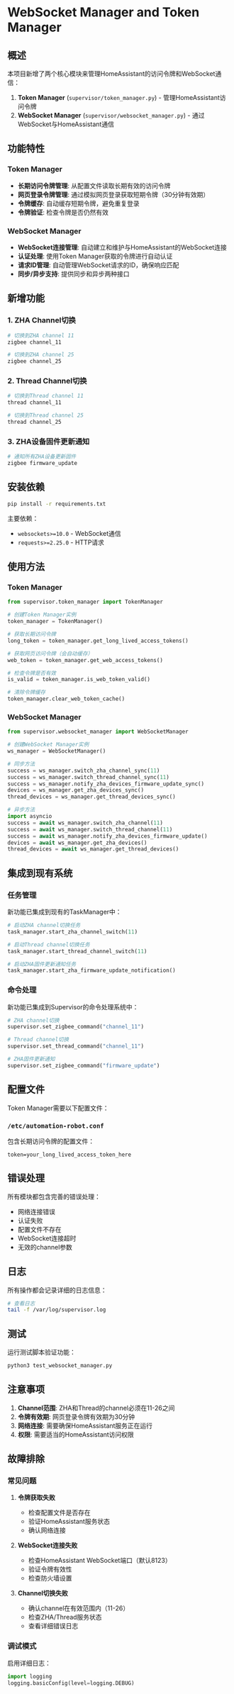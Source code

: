 # WebSocket Manager and Token Manager

## 概述

本项目新增了两个核心模块来管理HomeAssistant的访问令牌和WebSocket通信：

1. **Token Manager** (`supervisor/token_manager.py`) - 管理HomeAssistant访问令牌
2. **WebSocket Manager** (`supervisor/websocket_manager.py`) - 通过WebSocket与HomeAssistant通信

## 功能特性

### Token Manager

- **长期访问令牌管理**: 从配置文件读取长期有效的访问令牌
- **网页登录令牌管理**: 通过模拟网页登录获取短期令牌（30分钟有效期）
- **令牌缓存**: 自动缓存短期令牌，避免重复登录
- **令牌验证**: 检查令牌是否仍然有效

### WebSocket Manager

- **WebSocket连接管理**: 自动建立和维护与HomeAssistant的WebSocket连接
- **认证处理**: 使用Token Manager获取的令牌进行自动认证
- **请求ID管理**: 自动管理WebSocket请求的ID，确保响应匹配
- **同步/异步支持**: 提供同步和异步两种接口

## 新增功能

### 1. ZHA Channel切换
```bash
# 切换到ZHA channel 11
zigbee channel_11

# 切换到ZHA channel 25
zigbee channel_25
```

### 2. Thread Channel切换
```bash
# 切换到Thread channel 11
thread channel_11

# 切换到Thread channel 25
thread channel_25
```

### 3. ZHA设备固件更新通知
```bash
# 通知所有ZHA设备更新固件
zigbee firmware_update
```

## 安装依赖

```bash
pip install -r requirements.txt
```

主要依赖：
- `websockets>=10.0` - WebSocket通信
- `requests>=2.25.0` - HTTP请求

## 使用方法

### Token Manager

```python
from supervisor.token_manager import TokenManager

# 创建Token Manager实例
token_manager = TokenManager()

# 获取长期访问令牌
long_token = token_manager.get_long_lived_access_tokens()

# 获取网页访问令牌（会自动缓存）
web_token = token_manager.get_web_access_tokens()

# 检查令牌是否有效
is_valid = token_manager.is_web_token_valid()

# 清除令牌缓存
token_manager.clear_web_token_cache()
```

### WebSocket Manager

```python
from supervisor.websocket_manager import WebSocketManager

# 创建WebSocket Manager实例
ws_manager = WebSocketManager()

# 同步方法
success = ws_manager.switch_zha_channel_sync(11)
success = ws_manager.switch_thread_channel_sync(11)
success = ws_manager.notify_zha_devices_firmware_update_sync()
devices = ws_manager.get_zha_devices_sync()
thread_devices = ws_manager.get_thread_devices_sync()

# 异步方法
import asyncio
success = await ws_manager.switch_zha_channel(11)
success = await ws_manager.switch_thread_channel(11)
success = await ws_manager.notify_zha_devices_firmware_update()
devices = await ws_manager.get_zha_devices()
thread_devices = await ws_manager.get_thread_devices()
```

## 集成到现有系统

### 任务管理

新功能已集成到现有的TaskManager中：

```python
# 启动ZHA channel切换任务
task_manager.start_zha_channel_switch(11)

# 启动Thread channel切换任务
task_manager.start_thread_channel_switch(11)

# 启动ZHA固件更新通知任务
task_manager.start_zha_firmware_update_notification()
```

### 命令处理

新功能已集成到Supervisor的命令处理系统中：

```python
# ZHA channel切换
supervisor.set_zigbee_command("channel_11")

# Thread channel切换
supervisor.set_thread_command("channel_11")

# ZHA固件更新通知
supervisor.set_zigbee_command("firmware_update")
```

## 配置文件

Token Manager需要以下配置文件：

### `/etc/automation-robot.conf`
包含长期访问令牌的配置文件：
```
token=your_long_lived_access_token_here
```

## 错误处理

所有模块都包含完善的错误处理：

- 网络连接错误
- 认证失败
- 配置文件不存在
- WebSocket连接超时
- 无效的channel参数

## 日志

所有操作都会记录详细的日志信息：

```bash
# 查看日志
tail -f /var/log/supervisor.log
```

## 测试

运行测试脚本验证功能：

```bash
python3 test_websocket_manager.py
```

## 注意事项

1. **Channel范围**: ZHA和Thread的channel必须在11-26之间
2. **令牌有效期**: 网页登录令牌有效期为30分钟
3. **网络连接**: 需要确保HomeAssistant服务正在运行
4. **权限**: 需要适当的HomeAssistant访问权限

## 故障排除

### 常见问题

1. **令牌获取失败**
   - 检查配置文件是否存在
   - 验证HomeAssistant服务状态
   - 确认网络连接

2. **WebSocket连接失败**
   - 检查HomeAssistant WebSocket端口（默认8123）
   - 验证令牌有效性
   - 检查防火墙设置

3. **Channel切换失败**
   - 确认channel在有效范围内（11-26）
   - 检查ZHA/Thread服务状态
   - 查看详细错误日志

### 调试模式

启用详细日志：

```python
import logging
logging.basicConfig(level=logging.DEBUG)
``` 